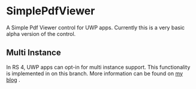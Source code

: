 # SimplePdfViewer
A Simple Pdf Viewer control for UWP apps.
Currently this is a very basic alpha version of the control.

## Multi Instance
In RS 4, UWP apps can opt-in for multi instance support. This functionality is implemented in on this branch.
More information can be found on [my blog](https://blog.pieeatingninjas.be/2018/02/06/multiple-instances-support-for-uwp-apps/)
.
